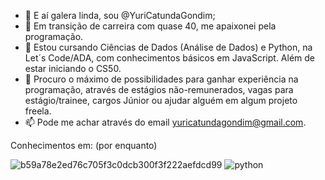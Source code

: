 - 👋 E aí galera linda, sou @YuriCatundaGondim;
- 👀 Em transição de carreira com quase 40, me apaixonei pela programação.
- 🌱 Estou cursando Ciências de Dados (Análise de Dados) e Python, na Let´s Code/ADA, com conhecimentos básicos em JavaScript. Além de estar iniciando o CS50.
- 💞️ Procuro o máximo de possibilidades para ganhar experiência na programação, através de estágios não-remunerados,
      vagas para estágio/trainee, cargos Júnior ou ajudar alguém em algum projeto freela. 
- 📫 Pode me achar através do email yuricatundagondim@gmail.com.

Conhecimentos em: (por enquanto)

![b59a78e2ed76c705f3c0dcb300f3f222aefdcd99](https://user-images.githubusercontent.com/111292653/199356182-9dae4f3e-49c9-4d84-96ca-969651621ed4.png)
![python](https://user-images.githubusercontent.com/111292653/199356184-87853177-a742-41b4-bcf3-1c345932123b.jpg)


<!---
YuriCatundaGondim/YuriCatundaGondim is a ✨ special ✨ repository because its `README.md` (this file) appears on your GitHub profile.
You can click the Preview link to take a look at your changes.
--->
